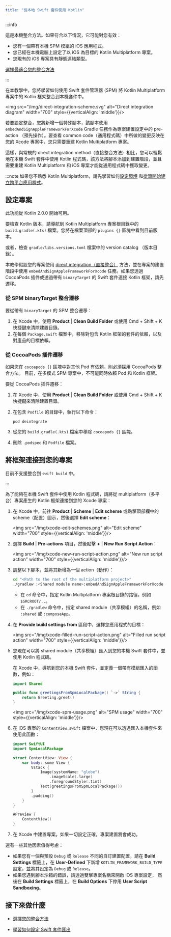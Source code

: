 ```yaml
---
title: "從本地 Swift 套件使用 Kotlin"
---
```

:::info

   這是本機整合方法。如果符合以下情況，它可能對您有效：<br/>

   * 您有一個帶有本機 SPM 模組的 iOS 應用程式。
   * 您已經在本機電腦上設定了以 iOS 為目標的 Kotlin Multiplatform 專案。
   * 您現有的 iOS 專案具有靜態連結類型。<br/>

   [選擇最適合您的整合方法](multiplatform-ios-integration-overview)

:::

在本教學中，您將學習如何使用 Swift 套件管理器 (SPM) 將 Kotlin Multiplatform 專案中的 Kotlin 框架整合到本機套件中。

<img src="/img/direct-integration-scheme.svg" alt="Direct integration diagram" width="700" style={{verticalAlign: 'middle'}}/>

若要設定整合，您將新增一個特殊腳本，該腳本使用 `embedAndSignAppleFrameworkForXcode` Gradle 任務作為專案建置設定中的 pre-action （預先操作）。要查看 common code（通用程式碼）中所做的變更反映在您的 Xcode 專案中，您只需要重建 Kotlin Multiplatform 專案。

這樣，與常規的 direct integration method（直接整合方法）相比，您可以輕鬆地在本機 Swift 套件中使用 Kotlin 程式碼，該方法將腳本添加到建置階段，並且需要重建 Kotlin Multiplatform 和 iOS 專案才能從通用程式碼中獲取變更。

:::note
如果您不熟悉 Kotlin Multiplatform，請先學習如何[設定環境](https://www.jetbrains.com/help/kotlin-multiplatform-dev/multiplatform-setup.html)
和[從頭開始建立跨平台應用程式](https://www.jetbrains.com/help/kotlin-multiplatform-dev/multiplatform-create-first-app.html)。

## 設定專案

此功能從 Kotlin 2.0.0 開始可用。

要檢查 Kotlin 版本，請導航到 Kotlin Multiplatform 專案根目錄中的 `build.gradle(.kts)` 檔案。您將在檔案頂部的 `plugins {}` 區塊中看到目前版本。

或者，檢查 `gradle/libs.versions.toml` 檔案中的 version catalog （版本目錄）。

本教學假設您的專案使用 [direct integration（直接整合）](multiplatform-direct-integration)
方法，並在專案的建置階段中使用 `embedAndSignAppleFrameworkForXcode` 任務。如果您透過 CocoaPods 插件或透過帶有 `binaryTarget` 的 Swift 套件連接 Kotlin 框架，請先遷移。

### 從 SPM binaryTarget 整合遷移

要從帶有 `binaryTarget` 的 SPM 整合遷移：

1. 在 Xcode 中，使用 **Product** | **Clean Build Folder** 或使用
   <shortcut>Cmd + Shift + K</shortcut> 快捷鍵來清除建置目錄。
2. 在每個 `Package.swift` 檔案中，移除對包含 Kotlin 框架的套件的依賴，以及對產品的目標依賴。

### 從 CocoaPods 插件遷移

如果您在 `cocoapods {}` 區塊中對其他 Pod 有依賴，則必須採用 CocoaPods 整合方法。
目前，在多模式 SPM 專案中，不可能同時依賴 Pod 和 Kotlin 框架。

要從 CocoaPods 插件遷移：

1. 在 Xcode 中，使用 **Product** | **Clean Build Folder** 或使用
   <shortcut>Cmd + Shift + K</shortcut> 快捷鍵來清除建置目錄。
2. 在包含 `Podfile` 的目錄中，執行以下命令：

    ```none
   pod deintegrate
   ```

3. 從您的 `build.gradle(.kts)` 檔案中移除 `cocoapods {}` 區塊。
4. 刪除 `.podspec` 和 `Podfile` 檔案。

## 將框架連接到您的專案

目前不支援整合到 `swift build` 中。

:::

為了能夠在本機 Swift 套件中使用 Kotlin 程式碼，請將從 multiplatform（多平台）專案產生的 Kotlin 框架連接到您的 Xcode 專案：

1. 在 Xcode 中，前往 **Product** | **Scheme** | **Edit scheme** 或點擊頂部欄中的 scheme（配置）圖示，然後選擇 **Edit scheme**：

   <img src="/img/xcode-edit-schemes.png" alt="Edit scheme" width="700" style={{verticalAlign: 'middle'}}/>

2. 選擇 **Build** | **Pre-actions** 項目，然後點擊 **+** | **New Run Script Action**：

   <img src="/img/xcode-new-run-script-action.png" alt="New run script action" width="700" style={{verticalAlign: 'middle'}}/>

3. 調整以下腳本，並將其新增為一個 action（動作）：

   ```bash
   cd "<Path to the root of the multiplatform project>"
   ./gradlew :<Shared module name>:embedAndSignAppleFrameworkForXcode 
   ```

   * 在 `cd` 命令中，指定 Kotlin Multiplatform 專案根目錄的路徑，例如 `$SRCROOT/..`。
   * 在 `./gradlew` 命令中，指定 shared module（共享模組）的名稱，例如 `:shared` 或 `:composeApp`。
  
4. 在 **Provide build settings from** 區段中，選擇您應用程式的目標：

   <img src="/img/xcode-filled-run-script-action.png" alt="Filled run script action" width="700" style={{verticalAlign: 'middle'}}/>

5. 您現在可以將 shared module（共享模組）匯入到您的本機 Swift 套件中，並使用 Kotlin 程式碼。

   在 Xcode 中，導航到您的本機 Swift 套件，並定義一個帶有模組匯入的函數，例如：

   ```Swift
   import Shared
   
   public func greetingsFromSpmLocalPackage() `->` String {
       return Greeting.greet()
   }
   ```

   <img src="/img/xcode-spm-usage.png" alt="SPM usage" width="700" style={{verticalAlign: 'middle'}}/>

6. 在 iOS 專案的 `ContentView.swift` 檔案中，您現在可以透過匯入本機套件來使用此函數：

   ```Swift
   import SwiftUI
   import SpmLocalPackage
   
   struct ContentView: View {
       var body: some View {
           Vstack {
               Image(systemName: "globe")
                   .imageScale(.large)
                   .foregroundStyle(.tint)
               Text(greetingsFromSpmLocalPackage())
           }
           .padding()
       }
   }
   
   #Preview {
       ContentView()
   }
   ```
   
7. 在 Xcode 中建置專案。如果一切設定正確，專案建置將會成功。
   
還有一些其他因素值得考慮：

* 如果您有一個與預設 `Debug` 或 `Release` 不同的自訂建置配置，請在 **Build Settings**
  標籤上，在 **User-Defined** 下新增 `KOTLIN_FRAMEWORK_BUILD_TYPE` 設定，並將其設定為 `Debug` 或 `Release`。
* 如果您遇到腳本沙箱的錯誤，請透過雙擊專案名稱來開啟 iOS 專案設定，
  然後在 **Build Settings** 標籤上，在 **Build Options** 下停用 **User Script Sandboxing**。

## 接下來做什麼

* [選擇您的整合方法](multiplatform-ios-integration-overview)
* [學習如何設定 Swift 套件匯出](native-spm)

  ```